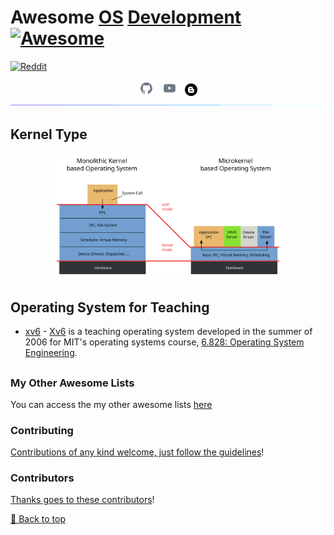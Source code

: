# Awesome [OS](https://en.wikipedia.org/wiki/History_of_operating_systems) [Development](https://en.wikipedia.org/wiki/List_of_operating_systems) [![Awesome](https://awesome.re/badge.svg)](https://awesome.re) 
[![Reddit](https://img.shields.io/badge/Reddit-FF4500?style=for-the-badge&logo=reddit&logoColor=white)](https://www.reddit.com/r/osdev/) 

<p align="center">
    <a href="https://github.com/cybersecurity-dev/"><img height="25" src="https://github.com/cybersecurity-dev/cybersecurity-dev/blob/main/assets/github.svg" alt="GitHub"></a>
    &nbsp;
    <a href="https://www.youtube.com/@CyberThreatDefence"><img height="25" src="https://github.com/cybersecurity-dev/cybersecurity-dev/blob/main/assets/youtube.svg" alt="YouTube"></a>
    &nbsp;
    <a href="https://cyberthreatdefence.com/my_awesome_lists"><img height="20" src="https://github.com/cybersecurity-dev/cybersecurity-dev/blob/main/assets/blog.svg" alt="My Awesome Lists"></a>
    <img src="https://github.com/cybersecurity-dev/cybersecurity-dev/blob/main/assets/bar.gif">
</p>

## Kernel Type

<p align="center"><a href="https://en.wikipedia.org/wiki/Kernel_(operating_system)">
  <img width="75%" src="./.assets/kernel-type.svg" />
</a></p>


## Operating System for Teaching
* [xv6](https://github.com/mit-pdos/xv6-public) - [Xv6](https://github.com/mit-pdos/xv6-riscv) is a teaching operating system developed in the summer of 2006 for MIT's operating systems course, [6.828: Operating System Engineering](https://pdos.csail.mit.edu/6.828/2024/xv6.html).

## 

### My Other Awesome Lists
You can access the my other awesome lists [here](https://cyberthreatdefence.com/my_awesome_lists)

### Contributing
[Contributions of any kind welcome, just follow the guidelines](contributing.md)!

### Contributors
[Thanks goes to these contributors](https://github.com/cybersecurity-dev/awesome-os-development/graphs/contributors)!

[🔼 Back to top](#awesome-os-development-)
